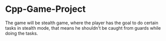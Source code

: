 # Cpp-Game-Project

The game will be stealth game, where the player has the goal to do certain tasks in stealth mode, that means he shouldn't be caught from guards while doing the tasks. 
